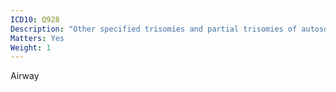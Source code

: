 ```yaml
---
ICD10: Q928
Description: "Other specified trisomies and partial trisomies of autosomes"
Matters: Yes
Weight: 1
---
```

Airway
